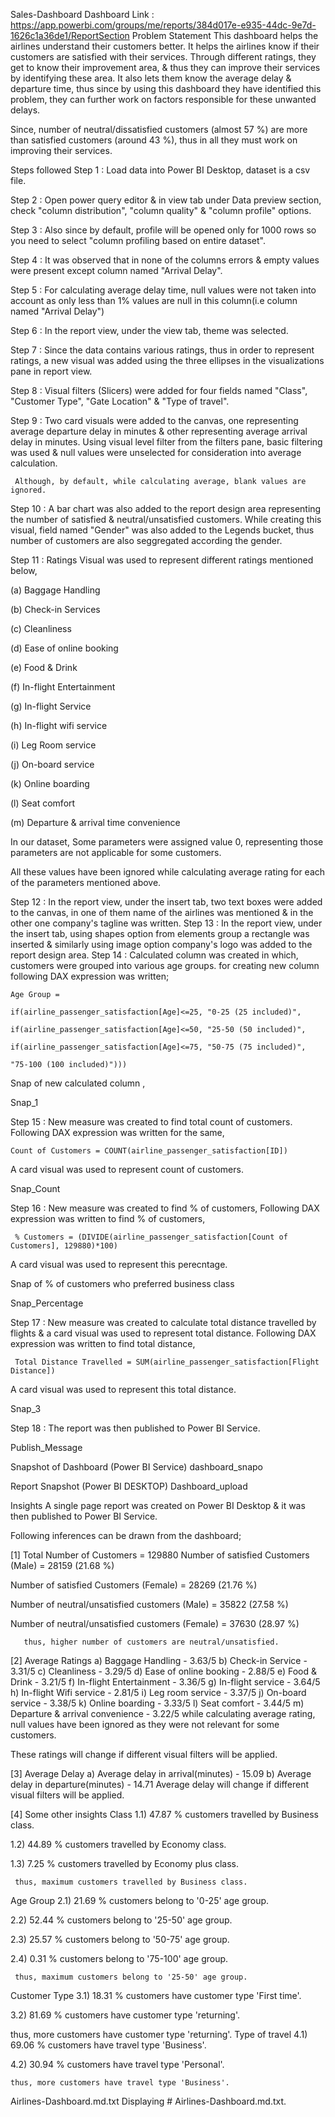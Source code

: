 Sales-Dashboard
Dashboard Link : https://app.powerbi.com/groups/me/reports/384d017e-e935-44dc-9e7d-1626c1a36de1/ReportSection
Problem Statement
This dashboard helps the airlines understand their customers better. It helps the airlines know if their customers are satisfied with their services. Through different ratings, they get to know their improvement area, & thus they can improve their services by identifying these area. It also lets them know the average delay & departure time, thus since by using this dashboard they have identified this problem, they can further work on factors responsible for these unwanted delays.

Since, number of neutral/dissatisfied customers (almost 57 %) are more than satisfied customers (around 43 %), thus in all they must work on improving their services.

Steps followed
Step 1 : Load data into Power BI Desktop, dataset is a csv file.

Step 2 : Open power query editor & in view tab under Data preview section, check "column distribution", "column quality" & "column profile" options.

Step 3 : Also since by default, profile will be opened only for 1000 rows so you need to select "column profiling based on entire dataset".

Step 4 : It was observed that in none of the columns errors & empty values were present except column named "Arrival Delay".

Step 5 : For calculating average delay time, null values were not taken into account as only less than 1% values are null in this column(i.e column named "Arrival Delay")

Step 6 : In the report view, under the view tab, theme was selected.

Step 7 : Since the data contains various ratings, thus in order to represent ratings, a new visual was added using the three ellipses in the visualizations pane in report view.

Step 8 : Visual filters (Slicers) were added for four fields named "Class", "Customer Type", "Gate Location" & "Type of travel".

Step 9 : Two card visuals were added to the canvas, one representing average departure delay in minutes & other representing average arrival delay in minutes. Using visual level filter from the filters pane, basic filtering was used & null values were unselected for consideration into average calculation.

     Although, by default, while calculating average, blank values are ignored.
Step 10 : A bar chart was also added to the report design area representing the number of satisfied & neutral/unsatisfied customers. While creating this visual, field named "Gender" was also added to the Legends bucket, thus number of customers are also seggregated according the gender.

Step 11 : Ratings Visual was used to represent different ratings mentioned below,

(a) Baggage Handling

(b) Check-in Services

(c) Cleanliness

(d) Ease of online booking

(e) Food & Drink

(f) In-flight Entertainment

(g) In-flight Service

(h) In-flight wifi service

(i) Leg Room service

(j) On-board service

(k) Online boarding

(l) Seat comfort

(m) Departure & arrival time convenience

In our dataset, Some parameters were assigned value 0, representing those parameters are not applicable for some customers.

All these values have been ignored while calculating average rating for each of the parameters mentioned above.

Step 12 : In the report view, under the insert tab, two text boxes were added to the canvas, in one of them name of the airlines was mentioned & in the other one company's tagline was written.
Step 13 : In the report view, under the insert tab, using shapes option from elements group a rectangle was inserted & similarly using image option company's logo was added to the report design area.
Step 14 : Calculated column was created in which, customers were grouped into various age groups.
for creating new column following DAX expression was written;

    Age Group = 
    
    if(airline_passenger_satisfaction[Age]<=25, "0-25 (25 included)",
    
    if(airline_passenger_satisfaction[Age]<=50, "25-50 (50 included)",
    
    if(airline_passenger_satisfaction[Age]<=75, "50-75 (75 included)",
    
    "75-100 (100 included)")))
    
Snap of new calculated column ,

Snap_1

Step 15 : New measure was created to find total count of customers.
Following DAX expression was written for the same,

    Count of Customers = COUNT(airline_passenger_satisfaction[ID])
    
A card visual was used to represent count of customers.

Snap_Count

Step 16 : New measure was created to find % of customers,
Following DAX expression was written to find % of customers,

     % Customers = (DIVIDE(airline_passenger_satisfaction[Count of Customers], 129880)*100)
A card visual was used to represent this perecntage.

Snap of % of customers who preferred business class

Snap_Percentage

Step 17 : New measure was created to calculate total distance travelled by flights & a card visual was used to represent total distance.
Following DAX expression was written to find total distance,

     Total Distance Travelled = SUM(airline_passenger_satisfaction[Flight Distance])
A card visual was used to represent this total distance.

Snap_3

Step 18 : The report was then published to Power BI Service.

Publish_Message

Snapshot of Dashboard (Power BI Service)
dashboard_snapo

Report Snapshot (Power BI DESKTOP)
Dashboard_upload

Insights
A single page report was created on Power BI Desktop & it was then published to Power BI Service.

Following inferences can be drawn from the dashboard;

[1] Total Number of Customers = 129880
Number of satisfied Customers (Male) = 28159 (21.68 %)

Number of satisfied Customers (Female) = 28269 (21.76 %)

Number of neutral/unsatisfied customers (Male) = 35822 (27.58 %)

Number of neutral/unsatisfied customers (Female) = 37630 (28.97 %)

       thus, higher number of customers are neutral/unsatisfied.
       
[2] Average Ratings
a) Baggage Handling - 3.63/5
b) Check-in Service - 3.31/5
c) Cleanliness - 3.29/5
d) Ease of online booking - 2.88/5
e) Food & Drink - 3.21/5
f) In-flight Entertainment - 3.36/5
g) In-flight service - 3.64/5
h) In-flight Wifi service - 2.81/5
i) Leg room service - 3.37/5
j) On-board service - 3.38/5
k) Online boarding - 3.33/5
l) Seat comfort - 3.44/5
m) Departure & arrival convenience - 3.22/5
while calculating average rating, null values have been ignored as they were not relevant for some customers.

These ratings will change if different visual filters will be applied.

[3] Average Delay
  a) Average delay in arrival(minutes) - 15.09
  b) Average delay in departure(minutes) - 14.71
Average delay will change if different visual filters will be applied.

[4] Some other insights
Class
1.1) 47.87 % customers travelled by Business class.

1.2) 44.89 % customers travelled by Economy class.

1.3) 7.25 % customers travelled by Economy plus class.

     thus, maximum customers travelled by Business class.
Age Group
2.1) 21.69 % customers belong to '0-25' age group.

2.2) 52.44 % customers belong to '25-50' age group.

2.3) 25.57 % customers belong to '50-75' age group.

2.4) 0.31 % customers belong to '75-100' age group.

     thus, maximum customers belong to '25-50' age group.
     
Customer Type
3.1) 18.31 % customers have customer type 'First time'.

3.2) 81.69 % customers have customer type 'returning'.

   thus, more customers have customer type 'returning'.
Type of travel
4.1) 69.06 % customers have travel type 'Business'.

4.2) 30.94 % customers have travel type 'Personal'.

    thus, more customers have travel type 'Business'.
Airlines-Dashboard.md.txt
Displaying # Airlines-Dashboard.md.txt.
